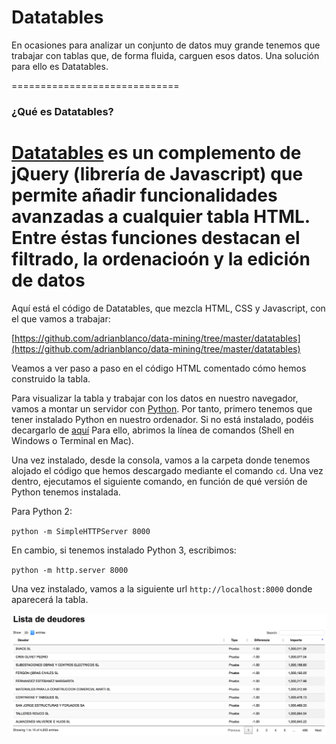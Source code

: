 # Datatables

En ocasiones para analizar un conjunto de datos muy grande tenemos que trabajar con tablas que, de forma fluida, carguen esos datos. Una solución para ello es Datatables.

=============================
### ¿Qué es Datatables?

[Datatables](https://datatables.net) es un complemento de jQuery (librería de Javascript) que permite añadir funcionalidades avanzadas a cualquier tabla HTML. Entre éstas funciones destacan el filtrado, la ordenacioón y la edición de datos
=============================

Aquí está el código de Datatables, que mezcla HTML, CSS y Javascript, con el que vamos a trabajar:

[https://github.com/adrianblanco/data-mining/tree/master/datatables](https://github.com/adrianblanco/data-mining/tree/master/datatables)

Veamos a ver paso a paso en el código HTML comentado cómo hemos construido la tabla.

Para visualizar la tabla y trabajar con los datos en nuestro navegador, vamos a montar un servidor con [Python](https://www.python.org). Por tanto, primero tenemos que tener instalado Python en nuestro ordenador. Si no está instalado, podéis decargarlo de [aquí](https://www.python.org/downloads/windows/)   Para ello, abrimos la línea de comandos (Shell en Windows o Terminal en Mac).

Una vez instalado, desde la consola, vamos a la carpeta donde tenemos alojado el código que hemos descargado mediante el comando `cd`. Una vez dentro, ejecutamos el siguiente comando, en función de qué versión de Python tenemos instalada.

Para Python 2:

`python -m SimpleHTTPServer 8000`

En cambio, si tenemos instalado Python 3, escribimos:

`python -m http.server 8000`

Una vez instalado, vamos a la siguiente url `http://localhost:8000` donde aparecerá la tabla.

<img src="img/datatables.png" alt="alt text" width="800">

